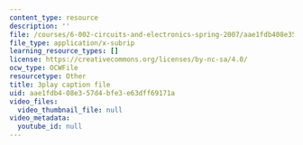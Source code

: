 ```yaml
---
content_type: resource
description: ''
file: /courses/6-002-circuits-and-electronics-spring-2007/aae1fdb408e357d4bfe3e63dff69171a_dyxcCoUgETU.vtt
file_type: application/x-subrip
learning_resource_types: []
license: https://creativecommons.org/licenses/by-nc-sa/4.0/
ocw_type: OCWFile
resourcetype: Other
title: 3play caption file
uid: aae1fdb4-08e3-57d4-bfe3-e63dff69171a
video_files:
  video_thumbnail_file: null
video_metadata:
  youtube_id: null
---
```

